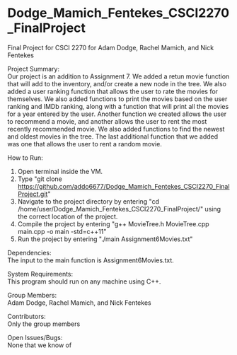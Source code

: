 # Dodge_Mamich_Fentekes_CSCI2270_FinalProject
Final Project for CSCI 2270 for Adam Dodge, Rachel Mamich, and Nick Fentekes

Project Summary:  
Our project is an addition to Assignment 7. We added a retun movie function that will add to the inventory, and/or create a new node in the tree. We also added a user ranking function that allows the user to rate the movies for themselves. We also added functions to print the movies based on the user ranking and IMDb ranking, along with a function that will print all the movies for a year entered by the user. Another function we created allows the user to recommend a movie, and another allows the user to rent the most recently recommended movie. We also added functions to find the newest and oldest movies in the tree. The last additional function that we added was one that allows the user to rent a random movie. 

How to Run:
1. Open terminal inside the VM.  
2. Type "git clone https://github.com/addo6677/Dodge_Mamich_Fentekes_CSCI2270_FinalProject.git"  
3. Navigate to the project directory by entering "cd /home/user/Dodge_Mamich_Fentekes_CSCI2270_FinalProject/" using the correct location of the project.  
4. Compile the project by entering "g++ MovieTree.h MovieTree.cpp main.cpp -o main -std=c++11"  
5. Run the project by entering "./main Assignment6Movies.txt"

Dependencies:  
The input to the main function is Assignment6Movies.txt.

System Requirements:  
This program should run on any machine using C++.

Group Members:  
Adam Dodge, Rachel Mamich, and Nick Fentekes

Contributors:  
Only the group members

Open Issues/Bugs:  
None that we know of
